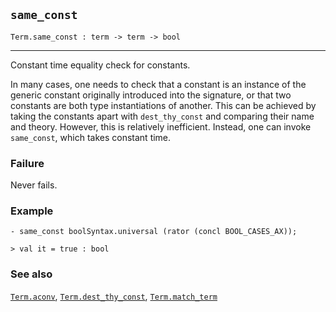 ## `same_const`

``` hol4
Term.same_const : term -> term -> bool
```

------------------------------------------------------------------------

Constant time equality check for constants.

In many cases, one needs to check that a constant is an instance of the
generic constant originally introduced into the signature, or that two
constants are both type instantiations of another. This can be achieved
by taking the constants apart with `dest_thy_const` and comparing their
name and theory. However, this is relatively inefficient. Instead, one
can invoke `same_const`, which takes constant time.

### Failure

Never fails.

### Example

``` hol4
- same_const boolSyntax.universal (rator (concl BOOL_CASES_AX));

> val it = true : bool
```

### See also

[`Term.aconv`](#Term.aconv),
[`Term.dest_thy_const`](#Term.dest_thy_const),
[`Term.match_term`](#Term.match_term)

